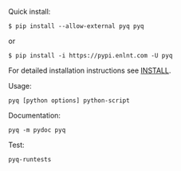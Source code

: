Quick install:

```
$ pip install --allow-external pyq pyq 
```

or

```
$ pip install -i https://pypi.enlnt.com -U pyq
```

For detailed installation instructions see [INSTALL](INSTALL.md).

Usage:

```
pyq [python options] python-script
```

Documentation:

```
pyq -m pydoc pyq
```

Test:

```
pyq-runtests
```
